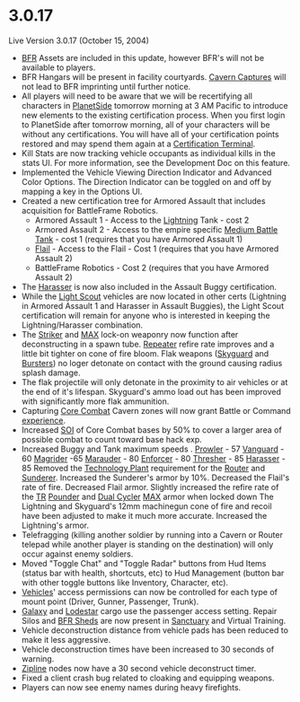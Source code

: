 # 3.0.17

Live Version 3.0.17 (October 15, 2004)

- [BFR](../vehicles/BattleFrame_Robotics.md) Assets are included in this update,
  however BFR's will not be available to players.
- BFR Hangars will be present in facility courtyards.
  [Cavern Captures](../terminology/Cavern_Captures.md) will not lead to BFR imprinting
  until further notice.
- All players will need to be aware that we will be recertifying all characters
  in [PlanetSide](../PlanetSide.md) tomorrow morning at 3 AM Pacific to
  introduce new elements to the existing certification process. When you first
  login to PlanetSide after tomorrow morning, all of your characters will be
  without any certifications. You will have all of your certification points
  restored and may spend them again at a
  [Certification Terminal](../items/Certification_Terminal.md).
- Kill Stats are now tracking vehicle occupants as individual kills in the stats
  UI. For more information, see the Development Doc on this feature.
- Implemented the Vehicle Viewing Direction Indicator and Advanced Color
  Options. The Direction Indicator can be toggled on and off by mapping a key in
  the Options UI.
- Created a new certification tree for Armored Assault that includes acquisition
  for BattleFrame Robotics.
  - Armored Assault 1 - Access to the [Lightning](../vehicles/Lightning.md)
    Tank - cost 2
  - Armored Assault 2 - Access to the empire specific
    [Medium Battle Tank](../items/Medium_Battle_Tank.md) - cost 1 (requires that
    you have Armored Assault 1)
  - [Flail](../vehicles/Flail.md) - Access to the Flail - Cost 1 (requires that
    you have Armored Assault 2)
  - BattleFrame Robotics - Cost 2 (requires that you have Armored Assault 2)
- The [Harasser](../vehicles/Harasser.md) is now also included in the Assault
  Buggy certification.
- While the [Light Scout](../certifications/Light_Scout.md) vehicles are now
  located in other certs (Lightning in Armored Assault 1 and Harasser in Assault
  Buggies), the Light Scout certification will remain for anyone who is
  interested in keeping the Lightning/Harasser combination.
- The [Striker](../weapons/Striker.md) and
  [MAX](../armor/Mechanized_Assault_Exo-Suit.md) lock-on weaponry now function
  after deconstructing in a spawn tube. [Repeater](../weapons/Repeater.md)
  refire rate improves and a little bit tighter on cone of fire bloom. Flak
  weapons ([Skyguard](../vehicles/Skyguard.md) and
  [Bursters](../armor/Burster.md)) no loger detonate on contact with the ground
  causing radius splash damage.
- The flak projectile will only detonate in the proximity to air vehicles or at
  the end of it's lifespan. Skyguard's ammo load out has been improved with
  significantly more flak ammunition.
- Capturing [Core Combat](../items/Core_Combat.md) Cavern zones will now grant
  Battle or Command [experience](../terminology/Experience.md).
- Increased [SOI](../locations/Sphere_of_Influence.md) of Core Combat bases by
  50% to cover a larger area of possible combat to count toward base hack exp.
- Increased Buggy and Tank maximum speeds . [Prowler](../vehicles/Prowler.md) -
  57 [Vanguard](../vehicles/Vanguard.md) - 60
  [Magrider](../vehicles/Magrider.md) -65 [Marauder](../vehicles/Marauder.md) -
  80 [Enforcer](../vehicles/Enforcer.md) - 80
  [Thresher](../vehicles/Thresher.md) - 85 [Harasser](../vehicles/Harasser.md) -
  85 Removed the [Technology Plant](../locations/Technology_Plant.md)
  requirement for the [Router](../vehicles/Router.md) and
  [Sunderer](../vehicles/Sunderer.md). Increased the Sunderer's armor by 10%.
  Decreased the Flail's rate of fire. Decreased Flail armor. Slightly increased
  the refire rate of the [TR](../factions/Terran_Republic.md)
  [Pounder](../armor/Pounder.md) and [Dual Cycler](../armor/Dual-Cycler.md)
  [MAX](../armor/Mechanized_Assault_Exo-Suit.md) armor when locked down The
  Lightning and Skyguard's 12mm machinegun cone of fire and recoil have been
  adjusted to make it much more accurate. Increased the Lightning's armor.
- Telefragging (killing another soldier by running into a Cavern or Router
  telepad while another player is standing on the destination) will only occur
  against enemy soldiers.
- Moved "Toggle Chat" and "Toggle Radar" buttons from Hud Items (status bar with
  health, shortcuts, etc) to Hud Management (button bar with other toggle
  buttons like Inventory, Character, etc).
- [Vehicles](../vehicles/index.md)' access permissions can now be controlled
  for each type of mount point (Driver, Gunner, Passenger, Trunk).
- [Galaxy](../vehicles/Galaxy.md) and [Lodestar](../vehicles/Lodestar.md) cargo
  use the passenger access setting. Repair Silos and
  [BFR Sheds](../items/BFR_Shed.md) are now present in
  [Sanctuary](../locations/Sanctuary.md) and Virtual Training.
- Vehicle deconstruction distance from vehicle pads has been reduced to make it
  less aggressive.
- Vehicle deconstruction times have been increased to 30 seconds of warning.
- [Zipline](../items/Zipline.md) nodes now have a 30 second vehicle deconstruct
  timer.
- Fixed a client crash bug related to cloaking and equipping weapons.
- Players can now see enemy names during heavy firefights.
